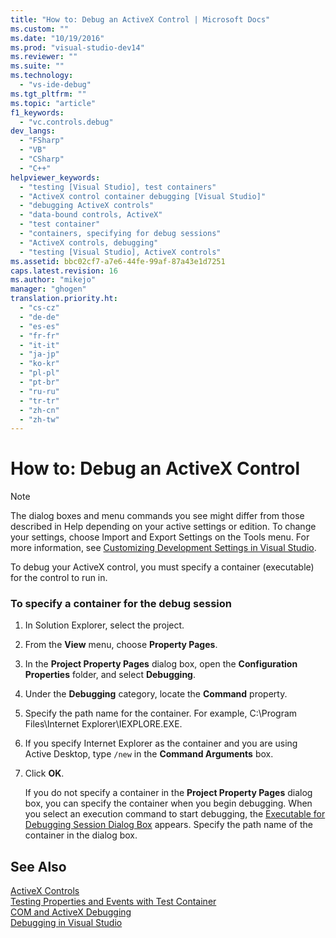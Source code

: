 ```yaml
---
title: "How to: Debug an ActiveX Control | Microsoft Docs"
ms.custom: ""
ms.date: "10/19/2016"
ms.prod: "visual-studio-dev14"
ms.reviewer: ""
ms.suite: ""
ms.technology: 
  - "vs-ide-debug"
ms.tgt_pltfrm: ""
ms.topic: "article"
f1_keywords: 
  - "vc.controls.debug"
dev_langs: 
  - "FSharp"
  - "VB"
  - "CSharp"
  - "C++"
helpviewer_keywords: 
  - "testing [Visual Studio], test containers"
  - "ActiveX control container debugging [Visual Studio]"
  - "debugging ActiveX controls"
  - "data-bound controls, ActiveX"
  - "test container"
  - "containers, specifying for debug sessions"
  - "ActiveX controls, debugging"
  - "testing [Visual Studio], ActiveX controls"
ms.assetid: bbc02cf7-a7e6-44fe-99af-87a43e1d7251
caps.latest.revision: 16
ms.author: "mikejo"
manager: "ghogen"
translation.priority.ht: 
  - "cs-cz"
  - "de-de"
  - "es-es"
  - "fr-fr"
  - "it-it"
  - "ja-jp"
  - "ko-kr"
  - "pl-pl"
  - "pt-br"
  - "ru-ru"
  - "tr-tr"
  - "zh-cn"
  - "zh-tw"
---
```

# How to: Debug an ActiveX Control
> [!NOTE]
>  The dialog boxes and menu commands you see might differ from those described in Help depending on your active settings or edition. To change your settings, choose Import and Export Settings on the Tools menu. For more information, see [Customizing Development Settings in Visual Studio](http://msdn.microsoft.com/en-us/22c4debb-4e31-47a8-8f19-16f328d7dcd3).  
  
 To debug your ActiveX control, you must specify a container (executable) for the control to run in.  
  
### To specify a container for the debug session  
  
1.  In Solution Explorer, select the project.  
  
2.  From the **View** menu, choose **Property Pages**.  
  
3.  In the **Project Property Pages** dialog box, open the **Configuration Properties** folder, and select **Debugging**.  
  
4.  Under the **Debugging** category, locate the **Command** property.  
  
5.  Specify the path name for the container. For example, C:\Program Files\Internet Explorer\IEXPLORE.EXE.  
  
6.  If you specify Internet Explorer as the container and you are using Active Desktop, type `/new` in the **Command Arguments** box.  
  
7.  Click **OK**.  
  
     If you do not specify a container in the **Project Property Pages** dialog box, you can specify the container when you begin debugging. When you select an execution command to start debugging, the [Executable for Debugging Session Dialog Box](../debugger/executable-for-debugging-session-dialog-box.md) appears. Specify the path name of the container in the dialog box.  
  
## See Also  
 [ActiveX Controls](../Topic/ActiveX%20Controls.md)   
 [Testing Properties and Events with Test Container](../Topic/Testing%20Properties%20and%20Events%20with%20Test%20Container.md)   
 [COM and ActiveX Debugging](../debugger/com-and-activex-debugging.md)   
 [Debugging in Visual Studio](../debugger/debugging-in-visual-studio.md)